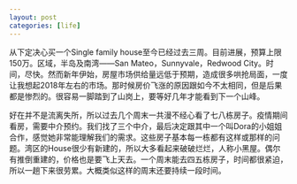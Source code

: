 ```yaml
---
layout: post
categories: [life]
---
```


从下定决心买一个Single family house至今已经过去三周。目前进展，预算上限150万。区域，半岛及南湾——San Mateo，Sunnyvale，Redwood City。时间，尽快。然而新年伊始，房屋市场供给量远低于预期，造成很多哄抢局面，一度让我想起2018年左右的市场。那时候房价飞涨的原因跟如今不太相同，但是后果都是惨烈的。很容易一脚踏到了山岗上，要等好几年才能看到下一个山峰。

好在并不是流离失所，所以过去几个周末一共漫不经心看了七八栋房子。疫情期间看房，需要中介预约。我们找了三个中介，最后决定跟其中一个叫Dora的小姐姐合作，感觉她非常能理解我们的需求。这些房子基本每一栋都有这样或那样的问题。湾区的House很少有新建的，所以大多看起来破破烂烂，人称小黑屋。偶尔有推倒重建的，价格也是要飞上天去。一个周末能去四五栋房子，时间都很紧迫，所以一趟下来很劳累。大概类似这样的周末还要持续一段时间。